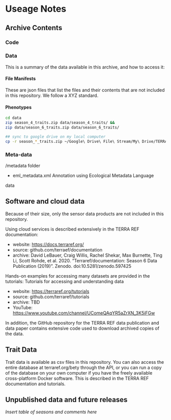 # Useage Notes

## Archive Contents


### Code

### Data 

This is a summary of the data available in this archive, and how to access it:

#### File Manifests

These are json files that list the files and their contents that are not included in this repository. We follow a XYZ standard. 



#### Phenotypes

```sh 
cd data
zip season_4_traits.zip data/season_4_traits/ && 
zip data/season_6_traits.zip data/season_6_traits/

## sync to google drive on my local computer
cp -r season_*_traits.zip ~/Google\ Drive\ File\ Stream/My\ Drive/TERRA-REF/Publications\ and\ Authorship\ /LeBauer\ et\ al\ data\ descriptor/Dryad\ Content/data/
```

### Meta-data

/metadata folder
* eml_metadata.xml Annotation using Ecological Metadata Language

data 


## Software and cloud data

Because of their size, only the sensor data products are not included in this repository.

Using cloud services is described extensively in the TERRA REF documentation:
  * website: https://docs.terraref.org/
  * source: github.com/terraef/documentation
  * archive: David LeBauer, Craig Willis, Rachel Shekar, Max Burnette, Ting Li, Scott Rohde, et al. 2020. “Terraref/documentation: Season 6 Data Publication (2019)”. Zenodo. doi:10.5281/zenodo.597425

Hands-on examples for accessing many datasets are provided in the tutorials: Tutorials for accessing and understanding data
  * website: https://terraref.org/tutorials
  * source: github.com/terraref/tutorials
  * archive: TBD
  * YouTube: https://www.youtube.com/channel/UComeQAqYR5aZrXN_3K5iFGw

In addition, the GitHub repository for the TERRA REF data publication and data paper contains extensive code used to download archived copies of the data.

## Trait Data

Trait data is available as csv files in this repository. 
You can also access the entire database at terraref.org/bety through the API, or you can run a copy of the database on your own computer if you have the freely available cross-platform Docker software. This is described in the TERRA REF documentation and tutorials.

## Unpublished data and future releases

_Insert table of seasons and comments here_